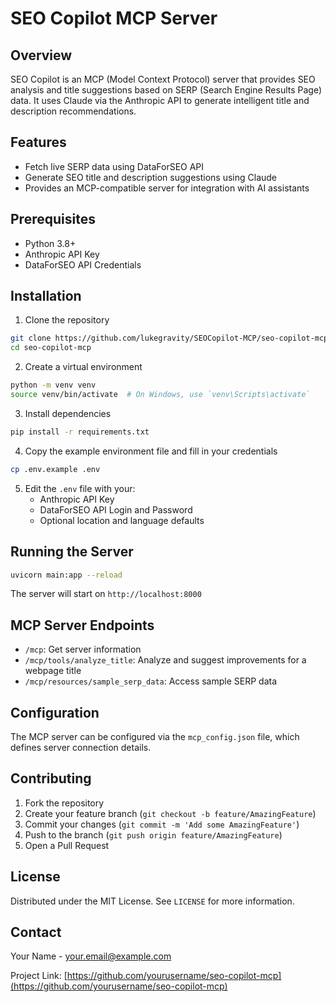 # SEO Copilot MCP Server

## Overview

SEO Copilot is an MCP (Model Context Protocol) server that provides SEO analysis and title suggestions based on SERP (Search Engine Results Page) data. It uses Claude via the Anthropic API to generate intelligent title and description recommendations.

## Features

- Fetch live SERP data using DataForSEO API
- Generate SEO title and description suggestions using Claude
- Provides an MCP-compatible server for integration with AI assistants

## Prerequisites

- Python 3.8+
- Anthropic API Key
- DataForSEO API Credentials

## Installation

1. Clone the repository
```bash
git clone https://github.com/lukegravity/SEOCopilot-MCP/seo-copilot-mcp.git
cd seo-copilot-mcp
```

2. Create a virtual environment
```bash
python -m venv venv
source venv/bin/activate  # On Windows, use `venv\Scripts\activate`
```

3. Install dependencies
```bash
pip install -r requirements.txt
```

4. Copy the example environment file and fill in your credentials
```bash
cp .env.example .env
```

5. Edit the `.env` file with your:
   - Anthropic API Key
   - DataForSEO API Login and Password
   - Optional location and language defaults

## Running the Server

```bash
uvicorn main:app --reload
```

The server will start on `http://localhost:8000`

## MCP Server Endpoints

- `/mcp`: Get server information
- `/mcp/tools/analyze_title`: Analyze and suggest improvements for a webpage title
- `/mcp/resources/sample_serp_data`: Access sample SERP data

## Configuration

The MCP server can be configured via the `mcp_config.json` file, which defines server connection details.

## Contributing

1. Fork the repository
2. Create your feature branch (`git checkout -b feature/AmazingFeature`)
3. Commit your changes (`git commit -m 'Add some AmazingFeature'`)
4. Push to the branch (`git push origin feature/AmazingFeature`)
5. Open a Pull Request

## License

Distributed under the MIT License. See `LICENSE` for more information.

## Contact

Your Name - your.email@example.com

Project Link: [https://github.com/yourusername/seo-copilot-mcp](https://github.com/yourusername/seo-copilot-mcp)
